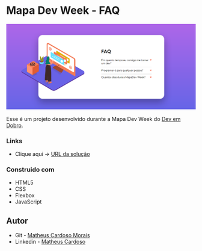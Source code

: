 # Mapa Dev Week - FAQ

<p aling="center" >
  <img width="1000" src="./img/ProjetoConcluido.PNG"/>
</p>

Esse é um projeto desenvolvido durante a Mapa Dev Week do [Dev em Dobro](https://www.youtube.com/c/DevemDobro/featured).

### Links

- Clique aqui -> [URL da solução](https://matheuscmorais356.github.io/FAQ/)

### Construido com

- HTML5 
- CSS
- Flexbox
- JavaScript

## Autor

- Git - [Matheus Cardoso Morais](https://github.com/matheuscmorais356)
- Linkedin - [Matheus Cardoso](https://www.linkedin.com/in/matheus-cardoso-4442b5206)
